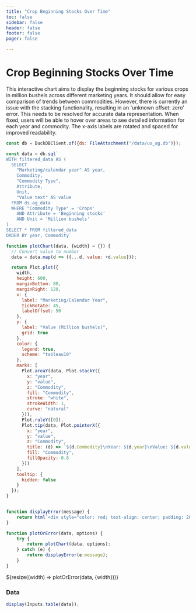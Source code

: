 ```yaml
---
title: "Crop Beginning Stocks Over Time"
toc: false
sidebar: false
header: false
footer: false
pager: false

---
```


# Crop Beginning Stocks Over Time

This interactive chart aims to display the beginning stocks for various crops in million bushels across different marketing years. It should allow for easy comparison of trends between commodities. However, there is currently an issue with the stacking functionality, resulting in an 'unknown offset: zero' error. This needs to be resolved for accurate data representation. When fixed, users will be able to hover over areas to see detailed information for each year and commodity. The x-axis labels are rotated and spaced for improved readability.


```js
const db = DuckDBClient.of({ds: FileAttachment("/data/us_ag.db")});
```

```js
const data = db.sql`
WITH filtered_data AS (
  SELECT 
    "Marketing/calendar year" AS year,
    Commodity,
    "Commodity Type",
    Attribute,
    Unit,
    "Value text" AS value
  FROM ds.ag_data
  WHERE "Commodity Type" = 'Crops'
    AND Attribute = 'Beginning stocks'
    AND Unit = 'Million bushels'
)
SELECT * FROM filtered_data
ORDER BY year, Commodity`
```


```js
function plotChart(data, {width} = {}) {
  // Convert value to number
  data = data.map(d => ({...d, value: +d.value}));

  return Plot.plot({
    width,
    height: 600,
    marginBottom: 80,
    marginRight: 120,
    x: {
      label: "Marketing/Calendar Year",
      tickRotate: 45,
      labelOffset: 50
    },
    y: {
      label: "Value (Million bushels)",
      grid: true
    },
    color: {
      legend: true,
      scheme: "tableau10"
    },
    marks: [
      Plot.areaY(data, Plot.stackY({
        x: "year",
        y: "value",
        z: "Commodity",
        fill: "Commodity",
        stroke: "white",
        strokeWidth: 1,
        curve: "natural"
      })),
      Plot.ruleY([0]),
      Plot.tip(data, Plot.pointerX({
        x: "year",
        y: "value",
        z: "Commodity",
        title: (d) => `${d.Commodity}\nYear: ${d.year}\nValue: ${d.value.toLocaleString()} million bushels`,
        fill: "Commodity",
        fillOpacity: 0.8
      }))
    ],
    tooltip: {
      hidden: false
    }
  });
}


function displayError(message) {
    return html`<div style="color: red; text-align: center; padding: 20px;">Error: ${message}</div>`;
}

function plotOrError(data, options) {
    try {
        return plotChart(data, options);
    } catch (e) {
        return displayError(e.message);
    }
}
```


<div class="grid grid-cols-1">
    <div class="card">
        ${resize((width) => plotOrError(data, {width}))}
    </div>
</div>

### Data

```js
display(Inputs.table(data));
```